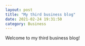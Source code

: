 ```yaml
---
layout: post
title: "My third business blog"
date: 2021-02-24 19:31:50
category: Business
---
```

Welcome to my third business blog!
